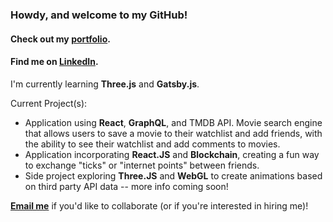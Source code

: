 ### Howdy, and welcome to my GitHub! 

#### Check out my [portfolio](http://trost.dev).
#### Find me on [LinkedIn](https://www.linkedin.com/in/conradtrost/).

I'm currently learning **Three.js** and **Gatsby.js**.  

Current Project(s): 
  - Application using **React**, **GraphQL**, and TMDB API. Movie search engine that allows users to save a movie to their watchlist and add friends, with the ability to see their watchlist and add comments to movies.
  - Application incorporating **React.JS** and **Blockchain**, creating a fun way to exchange "ticks" or "internet points" between friends.  
  - Side project exploring **Three.JS** and **WebGL** to create animations based on third party API data -- more info coming soon!

[**Email me**](mailto:conrad@trost.dev?subject=[GitHub]) if you'd like to collaborate (or if you're interested in hiring me)!

<!--
**retro1967/retro1967** is a ✨ _special_ ✨ repository because its `README.md` (this file) appears on your GitHub profile.

Here are some ideas to get you started:

- 🔭 I’m currently working on ...
- 🌱 I’m currently learning ...
- 👯 I’m looking to collaborate on ...
- 🤔 I’m looking for help with ...
- 💬 Ask me about ...
- 📫 How to reach me: ...
- 😄 Pronouns: ...
- ⚡ Fun fact: ...
-->
